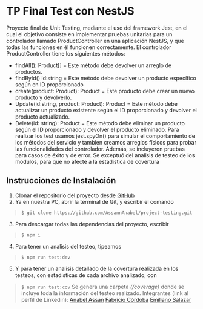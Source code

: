 # TP Final Test con NestJS
Proyecto final de Unit Testing, mediante el uso del framework Jest, en el cual el objetivo consiste en implementar pruebas unitarias para un controlador llamado ProductController en una aplicación NestJS, y que todas las funciones en él funcionen correctamente.
El controlador ProductController tiene los siguientes métodos:
-   findAll(): Product[] = Este método debe devolver un arreglo de productos.
-   findById() id:string = Este método debe devolver un producto específico según en ID proporcionado
-   créate(product: Product): Product = Este producto debe crear un nuevo producto y devolverlo.
-   Update(id:string, product: Product): Product = Este método debe actualizar un producto existente según el ID proporcionado y devolver el producto actualizado.
-   Delete(id: string): Product = Este método debe eliminar un producto según el ID proporcionado y devolver el producto eliminado.
Para realizar los test usamos jest.spyOn() para simular el comportamiento de los métodos del servicio y tambien creamos arreglos físicos para probar las funcionalidades del controlador. Además, se incluyeron pruebas para casos de éxito y de error. Se exceptuó del analisis de testeo de los modulos, para que no afecte a la estadistica de covertura
## Instrucciones de Instalación
1.  Clonar el repositorio del proyecto desde  [GitHub](https://github.com/AssannAnabel/project-testing)
2.  Ya en nuestra PC, abrir la terminal de Git, y escribir el comando
> `$ git clone https://github.com/AssannAnabel/project-testing.git`
3. Para descargar todas las dependencias del proyecto, escribir
> `$ npm i`
4. Para tener un analisis del testeo, tipeamos
> `$ npm run test:dev`
5. Y para tener un analisis detallado de la covertura realizada en los testeos, con estadisticas de cada archivo analizado, con
> `$ npm run test:cov`
Se genera una carpeta *(/coverage)* donde se incluye toda la información del testeo realizado.
Integrantes (link al perfil de Linkedin):
> [Anabel Assan](https://www.linkedin.com/in/anabel-assann/)
> [Fabricio Córdoba](https://www.linkedin.com/in/fabricio-cordoba/)
> [Emiliano Salazar](https://www.linkedin.com/in/emiliano-salazar/)